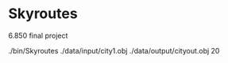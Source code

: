 Skyroutes
=========

6.850 final project

./bin/Skyroutes ./data/input/city1.obj ./data/output/cityout.obj 20 
